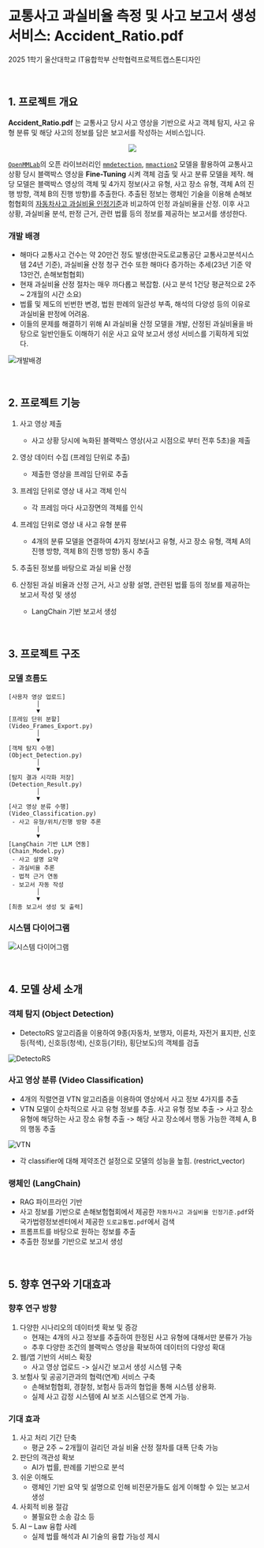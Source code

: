# 교통사고 과실비율 측정 및 사고 보고서 생성 서비스: Accident_Ratio.pdf

2025 1학기 울산대학교 IT융합학부 산학협력프로젝트캡스톤디자인

<br>

## 1. 프로젝트 개요

**Accident_Ratio.pdf** 는 교통사고 당시 사고 영상을 기반으로 사고 객체 탐지, 사고 유형 분류 및 해당 사고의 정보를 담은 보고서를 작성하는 서비스입니다. 

<div align="center">
    <img src = "https://github.com/user-attachments/assets/fff7e419-658b-4a4d-b03f-255f28791286">
</div>

[`OpenMMLab`](https://github.com/open-mmlab)의 오픈 라이브러리인 [`mmdetection`](https://github.com/open-mmlab/mmdetection), [`mmaction2`](https://github.com/open-mmlab/mmaction2) 모델을 활용하여 교통사고 상황 당시 블랙박스 영상을 **Fine-Tuning** 시켜 객체 검출 및 사고 분류 모델을 제작. 해당 모델은 블랙박스 영상의 객체 및 4가지 정보(사고 유형, 사고 장소 유형, 객체 A의 진행 방향, 객체 B의 진행 방향)를 추출한다. 추출된 정보는 랭체인 기술을 이용해 손해보험협회의 [자동차사고 과실비율 인정기준](https://accident.knia.or.kr/index)과 비교하여 인정 과실비율을 산정. 이후 사고 상황, 과실비율 분석, 판정 근거, 관련 법률 등의 정보를 제공하는 보고서를 생성한다.

### 개발 배경

- 해마다 교통사고 건수는 약 20만건 정도 발생(한국도로교통공단 교통사고분석시스템 24년 기준), 과실비율 산정 청구 건수 또한 해마다 증가하는 추세(23년 기준 약 13만건, 손해보험협회)
- 현재 과실비율 산정 절차는 매우 까다롭고 복잡함. (사고 분석 1건당 평균적으로 2주 ~ 2개월의 시간 소요)
- 법률 및 제도의 빈번한 변경, 법원 판례의 일관성 부족, 해석의 다양성 등의 이유로 과실비율 판정에 어려움.
- 이들의 문제를 해결하기 위해 AI 과실비율 산정 모델을 개발, 산정된 과실비율을 바탕으로 일반인들도 이해하기 쉬운 사고 요약 보고서 생성 서비스를 기획하게 되었다.

![개발배경](https://github.com/user-attachments/assets/92e6bfb2-f473-4773-b942-ad84be4fd7a9)

<br>

## 2. 프로젝트 기능

1. 사고 영상 제출
    - 사고 상황 당시에 녹화된 블랙박스 영상(사고 시점으로 부터 전후 5초)을 제출

2. 영상 데이터 수집 (프레임 단위로 추출)
    - 제출한 영상을 프레임 단위로 추출

3. 프레임 단위로 영상 내 사고 객체 인식
    - 각 프레임 마다 사고장면의 객체를 인식

4. 프레임 단위로 영상 내 사고 유형 분류
    - 4개의 분류 모델을 연결하여 4가지 정보(사고 유형, 사고 장소 유형, 객체 A의 진행 방향, 객체 B의 진행 방향) 동시 추출

5. 추출된 정보를 바탕으로 과실 비율 산정

6. 산정된 과실 비율과 산정 근거, 사고 상황 설명, 관련된 법률 등의 정보를 제공하는 보고서 작성 및 생성
    - LangChain 기반 보고서 생성

<br>

## 3. 프로젝트 구조

### 모델 흐름도

```
[사용자 영상 업로드]
        │
        ▼
[프레임 단위 분할]
(Video_Frames_Export.py)
        │
        ▼
[객체 탐지 수행]
(Object_Detection.py)
        │
        ▼
[탐지 결과 시각화 저장]
(Detection_Result.py)
        │
        ▼
[사고 영상 분류 수행]
(Video_Classification.py)
 - 사고 유형/위치/진행 방향 추론
        |
        ▼
[LangChain 기반 LLM 연동]
(Chain_Model.py)
 - 사고 설명 요약
 - 과실비율 추론
 - 법적 근거 연동
 - 보고서 자동 작성
        │
        ▼
[최종 보고서 생성 및 출력]
```

### 시스템 다이어그램

![시스템 다이어그램](https://github.com/user-attachments/assets/96b8c8d1-05c9-41cb-adfa-b8cea50ab252)

<br>

## 4. 모델 상세 소개

### 객체 탐지 (Object Detection)
- DetectoRS 알고리즘을 이용하여 9종(자동차, 보행자, 이륜차, 자전거 표지판, 신호등(적색), 신호등(청색), 신호등(기타), 횡단보도)의 객체를 검출

![DetectoRS](https://github.com/user-attachments/assets/c40c901e-6b36-40fe-8368-f93ce2256cb2)

### 사고 영상 분류 (Video Classification)
- 4개의 직렬연결 VTN 알고리즘을 이용하여 영상에서 사고 정보 4가지를 추출
- VTN 모델이 순차적으로 사고 유형 정보를 추출. 사고 유형 정보 추출 -> 사고 장소 유형에 해당하는 사고 장소 유형 추출 -> 해당 사고 장소에서 행동 가능한 객체 A, B의 행동 추출

![VTN](https://github.com/user-attachments/assets/3dd270a5-4abc-4a8d-a320-2f7f6d54099a)

- 각 classifier에 대해 제약조건 설정으로 모델의 성능을 높힘. (restrict_vector)

### 랭체인 (LangChain)
- RAG 파이프라인 기반
- 사고 정보를 기반으로 손해보험협회에서 제공한 `자동차사고 과실비율 인정기준.pdf`와 국가법령정보센터에서 제공한 `도로교통법.pdf`에서 검색
- 프롬프트를 바탕으로 원하는 정보를 추출
- 추출한 정보를 기반으로 보고서 생성

<br>

## 5. 향후 연구와 기대효과

### 향후 연구 방향

1. 다양한 시나리오의 데이터셋 확보 및 증강
    - 현재는 4개의 사고 정보를 추출하여 한정된 사고 유형에 대해서만 분류가 가능
    - 추후 다양한 조건의 블랙박스 영상을 확보하여 데이터의 다양성 확대
2. 웹/앱 기반의 서비스 확장
    - 사고 영상 업로드 -> 실시간 보고서 생성 시스템 구축
3. 보험사 및 공공기관과의 협력(연계) 서비스 구축
    - 손해보험협회, 경찰청, 보험사 등과의 협업을 통해 시스템 상용화.
    - 실제 사고 감정 시스템에 AI 보조 시스템으로 연계 가능.

### 기대 효과

1. 사고 처리 기간 단축
    - 평균 2주 ~ 2개월이 걸리던 과실 비율 산정 절차를 대폭 단축 가능
2. 판단의 객관성 확보
    - AI가 법률, 판례를 기반으로 분석
3. 쉬운 이해도
    - 랭체인 기반 요약 및 설명으로 인해 비전문가들도 쉽게 이해할 수 있는 보고서 생성
4. 사회적 비용 절감
    - 불필요한 소송 감소 등
5. AI – Law 융합 사례
    - 실제 법률 해석과 AI 기술의 융합 가능성 제시